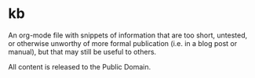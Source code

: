 # kb
An org-mode file with snippets of information that are too short,
untested, or otherwise unworthy of more formal publication (i.e. in a
blog post or manual), but that may still be useful to others.

All content is released to the Public Domain.



